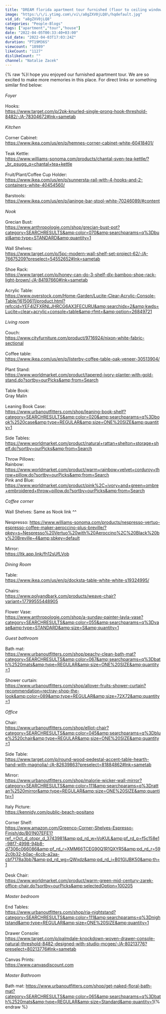 ```yaml
---
title: "DREAM florida apartment tour furnished (floor to ceiling windows, cloud couch dupe, 2 Bedroom)"
image: "https:\/\/i.ytimg.com\/vi\/a8gZXV0jLQ8\/hqdefault.jpg"
vid_id: "a8gZXV0jLQ8"
categories: "People-Blogs"
tags: ["apartment","tour","house"]
date: "2022-04-05T00:33:40+03:00"
vid_date: "2022-04-03T17:03:24Z"
duration: "PT19M36S"
viewcount: "18989"
likeCount: "1127"
dislikeCount: ""
channel: "Natalie Zacek"
---
```

{% raw %}I hope you enjoyed our furnished apartment tour. We are so excited to make more memories in this place. For direct links or something similar find below:<br /><br />*Foyer*<br /><br />Hooks: <br /><a rel="nofollow" target="blank" href="https://www.target.com/p/2pk-knurled-single-prong-hook-threshold-8482/-/A-78304672#lnk=sametab">https://www.target.com/p/2pk-knurled-single-prong-hook-threshold-8482/-/A-78304672#lnk=sametab</a><br /><br />*Kitchen*<br /><br />Corner Cabinet: <br /><a rel="nofollow" target="blank" href="https://www.ikea.com/us/en/p/hemnes-corner-cabinet-white-60418401/">https://www.ikea.com/us/en/p/hemnes-corner-cabinet-white-60418401/</a><br /><br />Teak Kettle: <br /><a rel="nofollow" target="blank" href="https://www.williams-sonoma.com/products/chantal-sven-tea-kettle/?_br_psugg_q=chantal+tea+kettle">https://www.williams-sonoma.com/products/chantal-sven-tea-kettle/?_br_psugg_q=chantal+tea+kettle</a><br /><br />Fruit/Plant/Coffee Cup Holder: <br /><a rel="nofollow" target="blank" href="https://www.ikea.com/us/en/p/sunnersta-rail-with-4-hooks-and-2-containers-white-40454560/">https://www.ikea.com/us/en/p/sunnersta-rail-with-4-hooks-and-2-containers-white-40454560/</a><br /><br />Barstools: <br /><a rel="nofollow" target="blank" href="https://www.ikea.com/us/en/p/janinge-bar-stool-white-70246089/#content">https://www.ikea.com/us/en/p/janinge-bar-stool-white-70246089/#content</a><br /><br />*Nook*<br /><br />Grecian Bust: <br /><a rel="nofollow" target="blank" href="https://www.anthropologie.com/shop/grecian-bust-pot?category=SEARCHRESULTS&amp;color=070&amp;searchparams=q%3Dbust&amp;type=STANDARD&amp;quantity=1">https://www.anthropologie.com/shop/grecian-bust-pot?category=SEARCHRESULTS&amp;color=070&amp;searchparams=q%3Dbust&amp;type=STANDARD&amp;quantity=1</a><br /><br />Wall Shelves: <br /><a rel="nofollow" target="blank" href="https://www.target.com/p/5pc-modern-wall-shelf-set-project-62/-/A-76675209?preselect=54552652#lnk=sametab">https://www.target.com/p/5pc-modern-wall-shelf-set-project-62/-/A-76675209?preselect=54552652#lnk=sametab</a><br /><br />Shoe Rack: <br /><a rel="nofollow" target="blank" href="https://www.target.com/p/honey-can-do-3-shelf-dlx-bamboo-shoe-rack-light-brown/-/A-84197660#lnk=sametab">https://www.target.com/p/honey-can-do-3-shelf-dlx-bamboo-shoe-rack-light-brown/-/A-84197660#lnk=sametab</a><br /><br />Acrylic Table:<br /><a rel="nofollow" target="blank" href="https://www.overstock.com/Home-Garden/Lucite-Clear-Acrylic-Console-Table/16150611/product.html?refccid=YEF4IZFXRNLJHRCG6AX3FECURU&amp;searchidx=2&amp;kwds=Lucite+clear+acrylic+console+table&amp;rfmt=&amp;option=26849721">https://www.overstock.com/Home-Garden/Lucite-Clear-Acrylic-Console-Table/16150611/product.html?refccid=YEF4IZFXRNLJHRCG6AX3FECURU&amp;searchidx=2&amp;kwds=Lucite+clear+acrylic+console+table&amp;rfmt=&amp;option=26849721</a><br /><br />*Living room*<br /><br />Couch:<br /><a rel="nofollow" target="blank" href="https://www.cityfurniture.com/product/9716924/nixon-white-fabric-sectional">https://www.cityfurniture.com/product/9716924/nixon-white-fabric-sectional</a><br /><br />Coffee table: <br /><a rel="nofollow" target="blank" href="https://www.ikea.com/us/en/p/listerby-coffee-table-oak-veneer-30513904/">https://www.ikea.com/us/en/p/listerby-coffee-table-oak-veneer-30513904/</a><br /><br />Plant Stand: <br /><a rel="nofollow" target="blank" href="https://www.worldmarket.com/product/tapered-ivory-planter-with-gold-stand.do?sortby=ourPicks&amp;from=Search">https://www.worldmarket.com/product/tapered-ivory-planter-with-gold-stand.do?sortby=ourPicks&amp;from=Search</a><br /><br />Table Book: <br />Gray Malin<br /><br />Leaning Book Case: <br /><a rel="nofollow" target="blank" href="https://www.urbanoutfitters.com/shop/leaning-book-shelf?category=SEARCHRESULTS&amp;color=020&amp;searchparams=q%3Dbook%2520case&amp;type=REGULAR&amp;size=ONE%20SIZE&amp;quantity=1">https://www.urbanoutfitters.com/shop/leaning-book-shelf?category=SEARCHRESULTS&amp;color=020&amp;searchparams=q%3Dbook%2520case&amp;type=REGULAR&amp;size=ONE%20SIZE&amp;quantity=1</a><br /><br />Side Tables: <a rel="nofollow" target="blank" href="https://www.worldmarket.com/product/natural+rattan+shelton+storage+shelf.do?sortby=ourPicks&amp;from=Search">https://www.worldmarket.com/product/natural+rattan+shelton+storage+shelf.do?sortby=ourPicks&amp;from=Search</a><br /><br />Throw Pillows:<br />Rainbow: <a rel="nofollow" target="blank" href="https://www.worldmarket.com/product/warm+rainbow+velvet+corduroy+throw+pillow.do?sortby=ourPicks&amp;from=Search">https://www.worldmarket.com/product/warm+rainbow+velvet+corduroy+throw+pillow.do?sortby=ourPicks&amp;from=Search</a><br />Pink and Blue: <a rel="nofollow" target="blank" href="https://www.worldmarket.com/product/pink%2C+ivory+and+green+ombre+embroidered+throw+pillow.do?sortby=ourPicks&amp;from=Search">https://www.worldmarket.com/product/pink%2C+ivory+and+green+ombre+embroidered+throw+pillow.do?sortby=ourPicks&amp;from=Search</a><br /><br />*Coffee corner*<br /><br />Wall Shelves: Same as Nook link ^^<br /><br />Nespresso: <a rel="nofollow" target="blank" href="https://www.williams-sonoma.com/products/nespresso-vertuo-espresso-coffee-maker-aeroccino-plus-breville/?pkey=s~Nespresso%20Vertuo%20with%20Aeroccino%2C%20Black%20by%20Breville~4&amp;sbkey=default">https://www.williams-sonoma.com/products/nespresso-vertuo-espresso-coffee-maker-aeroccino-plus-breville/?pkey=s~Nespresso%20Vertuo%20with%20Aeroccino%2C%20Black%20by%20Breville~4&amp;sbkey=default</a><br /><br />Mirror:<br /><a rel="nofollow" target="blank" href="https://ltk.app.link/fh12sUfLVob">https://ltk.app.link/fh12sUfLVob</a><br /><br />*Dining Room*<br /><br />Table:<br /><a rel="nofollow" target="blank" href="https://www.ikea.com/us/en/p/docksta-table-white-white-s19324995/">https://www.ikea.com/us/en/p/docksta-table-white-white-s19324995/</a><br /><br />Chairs:<br /><a rel="nofollow" target="blank" href="https://www.polyandbark.com/products/weave-chair?variant=17799555448905">https://www.polyandbark.com/products/weave-chair?variant=17799555448905</a><br /><br />Flower Vase: <br /><a rel="nofollow" target="blank" href="https://www.anthropologie.com/shop/a-sunday-painter-layla-vase?category=SEARCHRESULTS&amp;color=055&amp;searchparams=q%3Dvase&amp;type=STANDARD&amp;size=S&amp;quantity=1">https://www.anthropologie.com/shop/a-sunday-painter-layla-vase?category=SEARCHRESULTS&amp;color=055&amp;searchparams=q%3Dvase&amp;type=STANDARD&amp;size=S&amp;quantity=1</a><br /><br />*Guest bathroom*<br /><br />Bath mat: <br /><a rel="nofollow" target="blank" href="https://www.urbanoutfitters.com/shop/peachy-clean-bath-mat?category=SEARCHRESULTS&amp;color=067&amp;searchparams=q%3Dbath%2520mats&amp;type=REGULAR&amp;size=ONE%20SIZE&amp;quantity=1">https://www.urbanoutfitters.com/shop/peachy-clean-bath-mat?category=SEARCHRESULTS&amp;color=067&amp;searchparams=q%3Dbath%2520mats&amp;type=REGULAR&amp;size=ONE%20SIZE&amp;quantity=1</a><br /><br />Shower curtain: <br /><a rel="nofollow" target="blank" href="https://www.urbanoutfitters.com/shop/allover-fruits-shower-curtain?recommendation=rectray-shop-the-look&amp;color=089&amp;type=REGULAR&amp;size=72X72&amp;quantity=1">https://www.urbanoutfitters.com/shop/allover-fruits-shower-curtain?recommendation=rectray-shop-the-look&amp;color=089&amp;type=REGULAR&amp;size=72X72&amp;quantity=1</a><br /><br />*Office*<br /><br />Chair:<br /><a rel="nofollow" target="blank" href="https://www.urbanoutfitters.com/shop/elliot-chair?category=SEARCHRESULTS&amp;color=045&amp;searchparams=q%3Dblue%2520chair&amp;type=REGULAR&amp;size=ONE%20SIZE&amp;quantity=1">https://www.urbanoutfitters.com/shop/elliot-chair?category=SEARCHRESULTS&amp;color=045&amp;searchparams=q%3Dblue%2520chair&amp;type=REGULAR&amp;size=ONE%20SIZE&amp;quantity=1</a><br /><br />Side Table:<br /><a rel="nofollow" target="blank" href="https://www.target.com/p/round-wood-pedestal-accent-table-hearth-hand-with-magnolia/-/A-82639863?preselect=81884862#lnk=sametab">https://www.target.com/p/round-wood-pedestal-accent-table-hearth-hand-with-magnolia/-/A-82639863?preselect=81884862#lnk=sametab</a><br /><br />Mirror:<br /><a rel="nofollow" target="blank" href="https://www.urbanoutfitters.com/shop/malorie-wicker-wall-mirror?category=SEARCHRESULTS&amp;color=111&amp;searchparams=q%3Drattan%2520mirror&amp;type=REGULAR&amp;size=ONE%20SIZE&amp;quantity=1">https://www.urbanoutfitters.com/shop/malorie-wicker-wall-mirror?category=SEARCHRESULTS&amp;color=111&amp;searchparams=q%3Drattan%2520mirror&amp;type=REGULAR&amp;size=ONE%20SIZE&amp;quantity=1</a><br /><br />Italy Picture:<br /><a rel="nofollow" target="blank" href="https://kennidy.com/public-beach-positano">https://kennidy.com/public-beach-positano</a><br /><br />Corner Shelf:<br /><a rel="nofollow" target="blank" href="https://www.amazon.com/Greenco-Corner-Shelves-Espresso-Finish/dp/B01N07EFE1?ref_=Oct_d_otopr_d_3743981&amp;pd_rd_w=VoKUL&amp;pf_rd_p=f5c158e1-98f7-4998-94b8-d7306c066086&amp;pf_rd_r=XMM66TCEG90Q1R1QXYR5&amp;pd_rd_r=592c0b32-b0ac-4ccb-a2aa-cbf7178a3bb7&amp;pd_rd_wg=QWxdz&amp;pd_rd_i=B01GIJBK50&amp;th=1">https://www.amazon.com/Greenco-Corner-Shelves-Espresso-Finish/dp/B01N07EFE1?ref_=Oct_d_otopr_d_3743981&amp;pd_rd_w=VoKUL&amp;pf_rd_p=f5c158e1-98f7-4998-94b8-d7306c066086&amp;pf_rd_r=XMM66TCEG90Q1R1QXYR5&amp;pd_rd_r=592c0b32-b0ac-4ccb-a2aa-cbf7178a3bb7&amp;pd_rd_wg=QWxdz&amp;pd_rd_i=B01GIJBK50&amp;th=1</a><br /><br />Desk Chair:<br /><a rel="nofollow" target="blank" href="https://www.worldmarket.com/product/warm-green-mid-century-zarek-office-chair.do?sortby=ourPicks&amp;selectedOption=100205">https://www.worldmarket.com/product/warm-green-mid-century-zarek-office-chair.do?sortby=ourPicks&amp;selectedOption=100205</a><br /><br />*Master bedroom*<br /><br />End Tables:<br /><a rel="nofollow" target="blank" href="https://www.urbanoutfitters.com/shop/ria-nightstand?category=SEARCHRESULTS&amp;color=111&amp;searchparams=q%3Dnightstand&amp;type=REGULAR&amp;size=ONE%20SIZE&amp;quantity=1">https://www.urbanoutfitters.com/shop/ria-nightstand?category=SEARCHRESULTS&amp;color=111&amp;searchparams=q%3Dnightstand&amp;type=REGULAR&amp;size=ONE%20SIZE&amp;quantity=1</a><br /><br />Drawer Console:<br /><a rel="nofollow" target="blank" href="https://www.target.com/p/palmdale-knockdown-woven-drawer-console-natural-threshold-8482-designed-with-studio-mcgee/-/A-80213776?preselect=80213776#lnk=sametab">https://www.target.com/p/palmdale-knockdown-woven-drawer-console-natural-threshold-8482-designed-with-studio-mcgee/-/A-80213776?preselect=80213776#lnk=sametab</a><br /><br />Canvas Prints:<br /><a rel="nofollow" target="blank" href="https://www.canvasdiscount.com">https://www.canvasdiscount.com</a><br /><br />*Master Bathroom*<br /><br />Bath mat: <a rel="nofollow" target="blank" href="https://www.urbanoutfitters.com/shop/get-naked-floral-bath-mat?category=SEARCHRESULTS&amp;color=065&amp;searchparams=q%3Dbath%2520mats&amp;type=REGULAR&amp;size=Standard&amp;quantity=1">https://www.urbanoutfitters.com/shop/get-naked-floral-bath-mat?category=SEARCHRESULTS&amp;color=065&amp;searchparams=q%3Dbath%2520mats&amp;type=REGULAR&amp;size=Standard&amp;quantity=1</a>{% endraw %}
